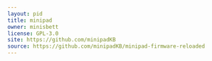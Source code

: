 ```yaml
---
layout: pid
title: minipad
owner: minisbett
license: GPL-3.0
site: https://github.com/minipadKB
source: https://github.com/minipadKB/minipad-firmware-reloaded
---
```

